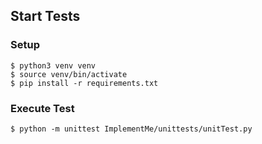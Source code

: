 
## Start Tests
### Setup
```
$ python3 venv venv
$ source venv/bin/activate
$ pip install -r requirements.txt
```


### Execute Test
```
$ python -m unittest ImplementMe/unittests/unitTest.py
```